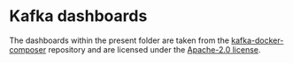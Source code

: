 # Kafka dashboards
The dashboards within the present folder are taken from the [kafka-docker-composer](https://github.com/sknop/kafka-docker-composer) repository and are licensed under the [Apache-2.0 license](https://github.com/sknop/kafka-docker-composer?tab=Apache-2.0-1-ov-file).
